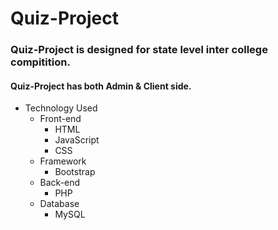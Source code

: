 # Quiz-Project
### Quiz-Project is designed for state level inter college compitition.

#### Quiz-Project has both Admin & Client side.

* Technology Used
  * Front-end
    * HTML
    * JavaScript
    * CSS
  * Framework
    * Bootstrap
  * Back-end
    * PHP
  * Database
    * MySQL
